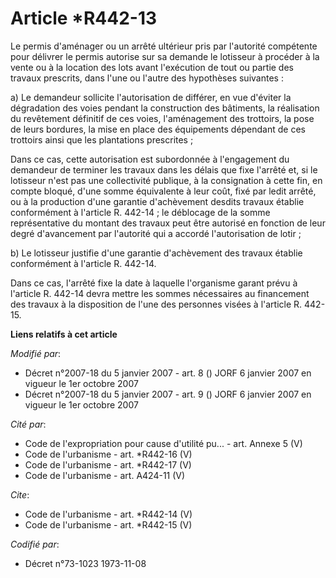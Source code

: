 # Article *R442-13

Le permis d'aménager ou un arrêté ultérieur pris par l'autorité compétente pour délivrer le permis autorise sur sa demande le
lotisseur à procéder à la vente ou à la location des lots avant l'exécution de tout ou partie des travaux prescrits, dans
l'une ou l'autre des hypothèses suivantes :

a) Le demandeur sollicite l'autorisation de différer, en vue d'éviter la dégradation des voies pendant la construction des
bâtiments, la réalisation du revêtement définitif de ces voies, l'aménagement des trottoirs, la pose de leurs bordures, la
mise en place des équipements dépendant de ces trottoirs ainsi que les plantations prescrites ;

Dans ce cas, cette autorisation est subordonnée à l'engagement du demandeur de terminer les travaux dans les délais que fixe
l'arrêté et, si le lotisseur n'est pas une collectivité publique, à la consignation à cette fin, en compte bloqué, d'une
somme équivalente à leur coût, fixé par ledit arrêté, ou à la production d'une garantie d'achèvement desdits travaux établie
conformément à l'article R. 442-14 ; le déblocage de la somme représentative du montant des travaux peut être autorisé en
fonction de leur degré d'avancement par l'autorité qui a accordé l'autorisation de lotir ;

b) Le lotisseur justifie d'une garantie d'achèvement des travaux établie conformément à l'article R. 442-14.

Dans ce cas, l'arrêté fixe la date à laquelle l'organisme garant prévu à l'article R. 442-14 devra mettre les sommes
nécessaires au financement des travaux à la disposition de l'une des personnes visées à l'article R. 442-15.

**Liens relatifs à cet article**

_Modifié par_:

  - Décret n°2007-18 du 5 janvier 2007 - art. 8 () JORF 6 janvier 2007 en vigueur le 1er octobre 2007
  - Décret n°2007-18 du 5 janvier 2007 - art. 9 () JORF 6 janvier 2007 en vigueur le 1er octobre 2007

_Cité par_:

  - Code de l'expropriation pour cause d'utilité pu... - art. Annexe 5 (V)
  - Code de l'urbanisme - art. *R442-16 (V)
  - Code de l'urbanisme - art. *R442-17 (V)
  - Code de l'urbanisme - art. A424-11 (V)

_Cite_:

  - Code de l'urbanisme - art. *R442-14 (V)
  - Code de l'urbanisme - art. *R442-15 (V)

_Codifié par_:

  - Décret n°73-1023 1973-11-08
